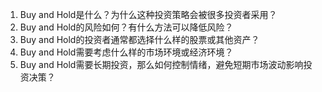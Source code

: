 

1. Buy and Hold是什么？为什么这种投资策略会被很多投资者采用？
2. Buy and Hold的风险如何？有什么方法可以降低风险？
3. Buy and Hold的投资者通常都选择什么样的股票或其他资产？
4. Buy and Hold需要考虑什么样的市场环境或经济环境？
5. Buy and Hold需要长期投资，那么如何控制情绪，避免短期市场波动影响投资决策？